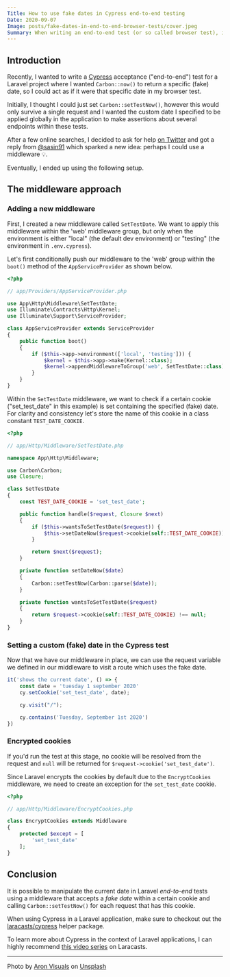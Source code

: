 ```yaml
---
Title: How to use fake dates in Cypress end-to-end testing
Date: 2020-09-07
Image: posts/fake-dates-in-end-to-end-browser-tests/cover.jpeg
Summary: When writing an end-to-end test (or so called browser test), it might be tricky to force the application to use a certain (fake) date. In this post, I share my approach using a custom middleware to be able to write Cypress tests while your application is in a specific (fake) date.
---
```


## Introduction
Recently, I wanted to write a [Cypress](https://cypress.io) acceptance ("end-to-end") test for a Laravel project where I wanted `Carbon::now()` to return a specific (fake) date, so I could act as if it were that specific date in my browser test.

Initially, I thought I could just set `Carbon::setTestNow()`, however this would only survive a single request and I wanted the custom date I specified to be applied globally in the application to make assertions about several endpoints within these tests.

After a few online searches, I decided to ask for help [on Twitter](https://twitter.com/JhnBrn90/status/1302680650860855297) and got a reply from [@sasin91](https://twitter.com/sasin91) which sparked a new idea: perhaps I could use a middleware 💡.

Eventually, I ended up using the following setup.

## The middleware approach
### Adding a new middleware
First, I created a new middleware called `SetTestDate`. We want to apply this middleware within the 'web' middleware group, but only when the environment is either "local" (the default dev environment) or "testing" (the environment in `.env.cypress`). 

Let's first conditionally push our middleware to the 'web' group within the `boot()` method of the `AppServiceProvider` as shown below.

```php
<?php

// app/Providers/AppServiceProvider.php

use App\Http\Middleware\SetTestDate;
use Illuminate\Contracts\Http\Kernel;
use Illuminate\Support\ServiceProvider;

class AppServiceProvider extends ServiceProvider
{
    public function boot()
    {
        if ($this->app->environment(['local', 'testing'])) {
            $kernel = $this->app->make(Kernel::class);
            $kernel->appendMiddlewareToGroup('web', SetTestDate::class);
        }
    }
}
```

Within the `SetTestDate` middleware, we want to check if a certain cookie ("set_test_date" in this example) is set containing the specified (fake) date. For clarity and consistency let's store the name of this cookie in a class constant `TEST_DATE_COOKIE`. 

```php
<?php

// app/Http/Middleware/SetTestDate.php

namespace App\Http\Middleware;

use Carbon\Carbon;
use Closure;

class SetTestDate
{
    const TEST_DATE_COOKIE = 'set_test_date';

    public function handle($request, Closure $next)
    {
        if ($this->wantsToSetTestDate($request)) {
            $this->setDateNow($request->cookie(self::TEST_DATE_COOKIE));
        }

        return $next($request);
    }

    private function setDateNow($date)
    {
        Carbon::setTestNow(Carbon::parse($date));
    }

    private function wantsToSetTestDate($request)
    {
        return $request->cookie(self::TEST_DATE_COOKIE) !== null;
    }
}
```

### Setting a custom (fake) date in the Cypress test
Now that we have our middleware in place, we can use the request variable we defined in our middleware to visit a route which uses the fake date. 

```js
it('shows the current date', () => {
    const date = 'tuesday 1 september 2020'
    cy.setCookie('set_test_date', date);

    cy.visit("/");

    cy.contains('Tuesday, September 1st 2020')
})
```

### Encrypted cookies
If you'd run the test at this stage, no cookie will be resolved from the request and `null` will be returned for `$request->cookie('set_test_date')`.

Since Laravel encrypts the cookies by default due to the `EncryptCookies` middleware, we need to create an exception for the `set_test_date` cookie. 

```php
<?php

// app/Http/Middleware/EncryptCookies.php

class EncryptCookies extends Middleware
{
    protected $except = [
        'set_test_date'
    ];
}
```  

## Conclusion
It is possible to manipulate the current date in Laravel *end-to-end* tests using a middleware that accepts a *fake date* within a certain cookie and calling `Carbon::setTestNow()` for each request that has this cookie.

When using Cypress in a Laravel application, make sure to checkout out the [laracasts/cypress](https://github.com/laracasts/cypress) helper package.

To learn more about Cypress in the context of Laravel applications, I can highly recommend [this video series](https://laracasts.com/series/cypress-and-laravel-integration) on Laracasts.

---

Photo by [Aron Visuals](https://unsplash.com/@aronvisuals?utm_source=unsplash&utm_medium=referral&utm_content=creditCopyText) on [Unsplash](https://unsplash.com/s/photos/date-time?utm_source=unsplash&utm_medium=referral&utm_content=creditCopyText)
